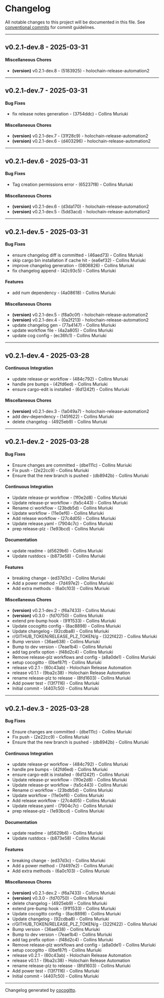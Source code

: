 # Changelog
All notable changes to this project will be documented in this file. See [conventional commits](https://www.conventionalcommits.org/) for commit guidelines.

- - -
## v0.2.1-dev.8 - 2025-03-31
#### Miscellaneous Chores
- **(version)** v0.2.1-dev.8 - (5183925) - holochain-release-automation2


- - -
## v0.2.1-dev.7 - 2025-03-31
#### Bug Fixes
- fix release notes generation - (3754ddc) - Collins Muriuki
#### Miscellaneous Chores
- **(version)** v0.2.1-dev.7 - (31f28c9) - holochain-release-automation2
- **(version)** v0.2.1-dev.6 - (d403296) - holochain-release-automation2


- - -
## v0.2.1-dev.6 - 2025-03-31
#### Bug Fixes
- Tag creation permissions error - (65237f8) - Collins Muriuki
#### Miscellaneous Chores
- **(version)** v0.2.1-dev.6 - (d3da170) - holochain-release-automation2
- **(version)** v0.2.1-dev.5 - (5dd3acd) - holochain-release-automation2


- - -
## v0.2.1-dev.5 - 2025-03-31
#### Bug Fixes
- ensure changelog diff is committed - (46aed73) - Collins Muriuki
- skip cargo bin installation if cache hit - (ea6ef32) - Collins Muriuki
- improve changelog generation - (0806826) - Collins Muriuki
- fix changelog append - (42c93c5) - Collins Muriuki
#### Features
- add num dependency - (4a08618) - Collins Muriuki
#### Miscellaneous Chores
- **(version)** v0.2.1-dev.5 - (f8a0c0f) - holochain-release-automation2
- **(version)** v0.2.1-dev.4 - (0a2f213) - holochain-release-automation2
- update changelog gen - (77a4147) - Collins Muriuki
- update workflow file - (4a2a805) - Collins Muriuki
- update cog config - (ec36fc1) - Collins Muriuki


- - -
## v0.2.1-dev.4 - 2025-03-28
#### Continuous Integration
- update release-pr workflow - (484c792) - Collins Muriuki
- handle pre bumps - (42fd6ed) - Collins Muriuki
- ensure cargo-edit is installed - (6d1242f) - Collins Muriuki
#### Miscellaneous Chores
- **(version)** v0.2.1-dev.3 - (1a049a7) - holochain-release-automation2
- add dev-dependency - (145f622) - Collins Muriuki
- delete changelog - (4925eb9) - Collins Muriuki

- - -

## v0.2.1-dev.2 - 2025-03-28
#### Bug Fixes
- Ensure changes are committed - (dbe111c) - Collins Muriuki
- Fix push - (2e22cc9) - Collins Muriuki
- Ensure that the new branch is pushed - (db8942b) - Collins Muriuki
#### Continuous Integration
- Update release-pr workflow - (1f0e2d8) - Collins Muriuki
- Update release-pr workflow - (fa5c443) - Collins Muriuki
- Rename ci workflow - (23bdb5d) - Collins Muriuki
- Update workflow - (11e0ef6) - Collins Muriuki
- Add release workflow - (27c4d05) - Collins Muriuki
- Update release.yaml - (7904c7c) - Collins Muriuki
- prep release-plz - (1e93bcd) - Collins Muriuki
#### Documentation
- update readme - (d5629b6) - Collins Muriuki
- Update rustdocs - (b873e58) - Collins Muriuki
#### Features
- breaking change - (ed37d3c) - Collins Muriuki
- Add a power method - (7d497e2) - Collins Muriuki
- Add extra methods - (6a0c103) - Collins Muriuki
#### Miscellaneous Chores
- **(version)** v0.2.1-dev.2 - (f6a7433) - Collins Muriuki
- **(version)** v0.3.0 - (fd70750) - Collins Muriuki
- extend pre-bump hook - (91f1533) - Collins Muriuki
- Update cocogitto config - (8ac8898) - Collins Muriuki
- Update changelog - (92cdba8) - Collins Muriuki
- r/GITHUB_TOKEN/RELEASE_PLZ_TOKEN/g - (322f422) - Collins Muriuki
- Bump version - (36ae638) - Collins Muriuki
- Bump to dev version - (7eae1b4) - Collins Muriuki
- add tag prefix option - (f48d2c4) - Collins Muriuki
- Remove release-plz workflows and config - (a8a0de1) - Collins Muriuki
- setup cocogitto - (0bef87f) - Collins Muriuki
- release v0.2.1 - (60c43ab) - Holochain Release Automation
- release v0.1.1 - (9ba2c38) - Holochain Release Automation
- rename release-plz to release - (8fd1603) - Collins Muriuki
- Add power test - (13f7116) - Collins Muriuki
- Initial commit - (4407c50) - Collins Muriuki

- - -

## v0.2.1-dev.3 - 2025-03-28
#### Bug Fixes
- Ensure changes are committed - (dbe111c) - Collins Muriuki
- Fix push - (2e22cc9) - Collins Muriuki
- Ensure that the new branch is pushed - (db8942b) - Collins Muriuki
#### Continuous Integration
- update release-pr workflow - (484c792) - Collins Muriuki
- handle pre bumps - (42fd6ed) - Collins Muriuki
- ensure cargo-edit is installed - (6d1242f) - Collins Muriuki
- Update release-pr workflow - (1f0e2d8) - Collins Muriuki
- Update release-pr workflow - (fa5c443) - Collins Muriuki
- Rename ci workflow - (23bdb5d) - Collins Muriuki
- Update workflow - (11e0ef6) - Collins Muriuki
- Add release workflow - (27c4d05) - Collins Muriuki
- Update release.yaml - (7904c7c) - Collins Muriuki
- prep release-plz - (1e93bcd) - Collins Muriuki
#### Documentation
- update readme - (d5629b6) - Collins Muriuki
- Update rustdocs - (b873e58) - Collins Muriuki
#### Features
- breaking change - (ed37d3c) - Collins Muriuki
- Add a power method - (7d497e2) - Collins Muriuki
- Add extra methods - (6a0c103) - Collins Muriuki
#### Miscellaneous Chores
- **(version)** v0.2.1-dev.2 - (f6a7433) - Collins Muriuki
- **(version)** v0.3.0 - (fd70750) - Collins Muriuki
- delete changelog - (4925eb9) - Collins Muriuki
- extend pre-bump hook - (91f1533) - Collins Muriuki
- Update cocogitto config - (8ac8898) - Collins Muriuki
- Update changelog - (92cdba8) - Collins Muriuki
- r/GITHUB_TOKEN/RELEASE_PLZ_TOKEN/g - (322f422) - Collins Muriuki
- Bump version - (36ae638) - Collins Muriuki
- Bump to dev version - (7eae1b4) - Collins Muriuki
- add tag prefix option - (f48d2c4) - Collins Muriuki
- Remove release-plz workflows and config - (a8a0de1) - Collins Muriuki
- setup cocogitto - (0bef87f) - Collins Muriuki
- release v0.2.1 - (60c43ab) - Holochain Release Automation
- release v0.1.1 - (9ba2c38) - Holochain Release Automation
- rename release-plz to release - (8fd1603) - Collins Muriuki
- Add power test - (13f7116) - Collins Muriuki
- Initial commit - (4407c50) - Collins Muriuki

- - -

Changelog generated by [cocogitto](https://github.com/cocogitto/cocogitto).